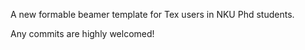 
A new formable beamer template for Tex users in NKU Phd students. 

Any commits are highly welcomed!